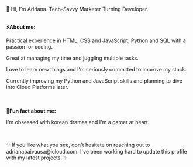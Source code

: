 <p>👋 Hi, I’m Adriana.
   Tech-Savvy Marketer Turning Developer. 
</p>
<br>
<b>⚡About me:</b>
<br>
 <p> Practical experience in HTML, CSS and JavaScript, Python and SQL with a passion for coding. </p>
 <p> Great at managing my time and juggling multiple tasks. </p>
 <p> Love to learn new things and I'm seriously committed to improve my stack.</p>
 <p> Currently improving my Python and JavaScript skills and planning to dive into Cloud Platforms later. </p>
<br>
<br>
<b>🎈Fun fact about me: </b>
<p>I'm obsessed with korean dramas and I'm a gamer at heart.</p>
<br>
<p>✨ If you like what you see, don't hesitate on reaching out to adrianapaivausa@icloud.com. I've been working hard to update this profile with my latest projects. ✨</p>


